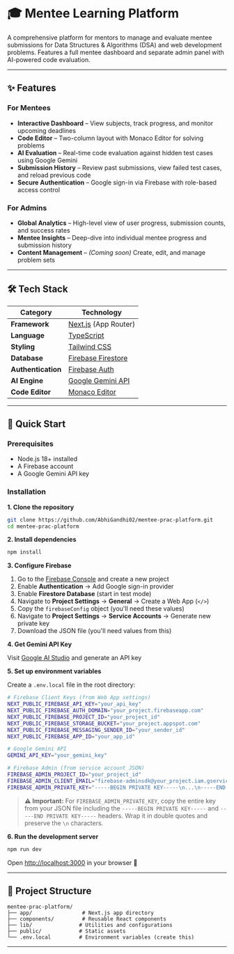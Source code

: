 # 🎓 Mentee Learning Platform

A comprehensive platform for mentors to manage and evaluate mentee submissions for Data Structures & Algorithms (DSA) and web development problems. Features a full mentee dashboard and separate admin panel with AI-powered code evaluation.

---

## ✨ Features

### For Mentees
- **Interactive Dashboard** – View subjects, track progress, and monitor upcoming deadlines
- **Code Editor** – Two-column layout with Monaco Editor for solving problems
- **AI Evaluation** – Real-time code evaluation against hidden test cases using Google Gemini
- **Submission History** – Review past submissions, view failed test cases, and reload previous code
- **Secure Authentication** – Google sign-in via Firebase with role-based access control

### For Admins
- **Global Analytics** – High-level view of user progress, submission counts, and success rates
- **Mentee Insights** – Deep-dive into individual mentee progress and submission history
- **Content Management** – *(Coming soon)* Create, edit, and manage problem sets

---

## 🛠️ Tech Stack

| Category | Technology |
|----------|-----------|
| **Framework** | [Next.js](https://nextjs.org/) (App Router) |
| **Language** | [TypeScript](https://www.typescriptlang.org/) |
| **Styling** | [Tailwind CSS](https://tailwindcss.com/) |
| **Database** | [Firebase Firestore](https://firebase.google.com/products/firestore) |
| **Authentication** | [Firebase Auth](https://firebase.google.com/products/auth) |
| **AI Engine** | [Google Gemini API](https://ai.google.dev/) |
| **Code Editor** | [Monaco Editor](https://microsoft.github.io/monaco-editor/) |

---

## 🚀 Quick Start

### Prerequisites
- Node.js 18+ installed
- A Firebase account
- A Google Gemini API key

### Installation

**1. Clone the repository**
```bash
git clone https://github.com/AbhiGandhi02/mentee-prac-platform.git
cd mentee-prac-platform
```

**2. Install dependencies**
```bash
npm install
```

**3. Configure Firebase**

1. Go to the [Firebase Console](https://console.firebase.google.com/) and create a new project
2. Enable **Authentication** → Add Google sign-in provider
3. Enable **Firestore Database** (start in test mode)
4. Navigate to **Project Settings** → **General** → Create a Web App (`</>`)
5. Copy the `firebaseConfig` object (you'll need these values)
6. Navigate to **Project Settings** → **Service Accounts** → Generate new private key
7. Download the JSON file (you'll need values from this)

**4. Get Gemini API Key**

Visit [Google AI Studio](https://ai.google.dev/) and generate an API key

**5. Set up environment variables**

Create a `.env.local` file in the root directory:
```bash
# Firebase Client Keys (from Web App settings)
NEXT_PUBLIC_FIREBASE_API_KEY="your_api_key"
NEXT_PUBLIC_FIREBASE_AUTH_DOMAIN="your_project.firebaseapp.com"
NEXT_PUBLIC_FIREBASE_PROJECT_ID="your_project_id"
NEXT_PUBLIC_FIREBASE_STORAGE_BUCKET="your_project.appspot.com"
NEXT_PUBLIC_FIREBASE_MESSAGING_SENDER_ID="your_sender_id"
NEXT_PUBLIC_FIREBASE_APP_ID="your_app_id"

# Google Gemini API
GEMINI_API_KEY="your_gemini_key"

# Firebase Admin (from service account JSON)
FIREBASE_ADMIN_PROJECT_ID="your_project_id"
FIREBASE_ADMIN_CLIENT_EMAIL="firebase-adminsdk@your_project.iam.gserviceaccount.com"
FIREBASE_ADMIN_PRIVATE_KEY="-----BEGIN PRIVATE KEY-----\n...\n-----END PRIVATE KEY-----\n"
```

> **⚠️ Important:** For `FIREBASE_ADMIN_PRIVATE_KEY`, copy the entire key from your JSON file including the `-----BEGIN PRIVATE KEY-----` and `-----END PRIVATE KEY-----` headers. Wrap it in double quotes and preserve the `\n` characters.

**6. Run the development server**
```bash
npm run dev
```

Open [http://localhost:3000](http://localhost:3000) in your browser 🎉

---

## 📁 Project Structure
```
mentee-prac-platform/
├── app/                # Next.js app directory
├── components/         # Reusable React components
├── lib/               # Utilities and configurations
├── public/            # Static assets
└── .env.local         # Environment variables (create this)
```

---